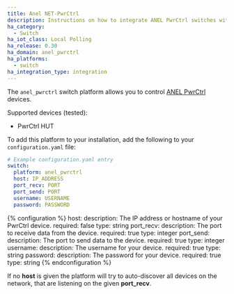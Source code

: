 ```yaml
---
title: Anel NET-PwrCtrl
description: Instructions on how to integrate ANEL PwrCtrl switches within Home Assistant.
ha_category:
  - Switch
ha_iot_class: Local Polling
ha_release: 0.30
ha_domain: anel_pwrctrl
ha_platforms:
  - switch
ha_integration_type: integration
---
```


The `anel_pwrctrl` switch platform allows you to control [ANEL PwrCtrl](https://anel-elektronik.de/SITE/produkte/produkte.htm) devices.

Supported devices (tested):

- PwrCtrl HUT

To add this platform to your installation, add the following to your `configuration.yaml` file:

```yaml
# Example configuration.yaml entry
switch:
  platform: anel_pwrctrl
  host: IP_ADDRESS
  port_recv: PORT
  port_send: PORT
  username: USERNAME
  password: PASSWORD
```

{% configuration %}
host:
  description: The IP address or hostname of your PwrCtrl device.
  required: false
  type: string
port_recv:
  description: The port to receive data from the device.
  required: true
  type: integer
port_send:
  description: The port to send data to the device.
  required: true
  type: integer
username:
  description: The username for your device.
  required: true
  type: string
password:
  description: The password for your device.
  required: true
  type: string
{% endconfiguration %}

<div class="note">

If no **host** is given the platform will try to auto-discover all devices on the network, that are listening on the given **port_recv**.

</div>
